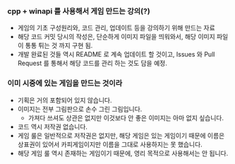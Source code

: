 ### cpp + winapi 를 사용해서 게임 만드는 강의(?)

- 게임의 기초 구성원리와, 코드 관리, 업데이트 등을 강의하기 위해 만드는 자료
- 해당 코드 커밋 당시의 작성은, 단순하게 이미지 파일을 띄워와서, 해당 이미지 파일이 통통 튀는 것 까지 구현 됨.
- 개발 완료된 것들 역시 README 로 계속 업데이트 할 것이고, Issues 와 Pull Request 를 통해서 해당 코드를 관리 하는 것도 담을 예정.



### 이미 시중에 있는 게임을 만드는 것이라
- 기획은 거의 포함되어 있지 않습니다.
- 이미지는 전부 그림판으로 손수 그린 그림입니다.
  - 가져다 쓰셔도 상관은 없지만 이것보다 안 좋은 이미지는 아마 없지 싶습니다.
- 코드 역시 저작권 없습니다.
- 게임 룰은 일반적으로 저작권은 없지만, 해당 게임은 있는 게임이기 때문에 이름은 상표권이 있어서 카피게임이지만 이름을 그대로 사용하지는 못 했습니다.
- 해당 게임 룰 역시 존재하는 게임이기 때문에, 영리 목적으로 사용해서는 안 됩니다.